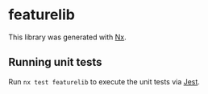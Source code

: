 # featurelib

This library was generated with [Nx](https://nx.dev).

## Running unit tests

Run `nx test featurelib` to execute the unit tests via [Jest](https://jestjs.io).
